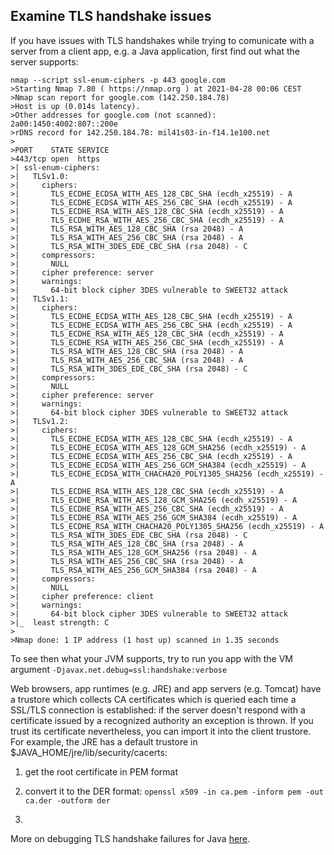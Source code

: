 ## Examine TLS handshake issues

If you have issues with TLS handshakes while trying to comunicate with a server from a client app, e.g. a Java application, first find out what the server supports:
```
nmap --script ssl-enum-ciphers -p 443 google.com
>Starting Nmap 7.80 ( https://nmap.org ) at 2021-04-28 00:06 CEST
>Nmap scan report for google.com (142.250.184.78)
>Host is up (0.014s latency).
>Other addresses for google.com (not scanned): 2a00:1450:4002:807::200e
>rDNS record for 142.250.184.78: mil41s03-in-f14.1e100.net
>
>PORT    STATE SERVICE
>443/tcp open  https
>| ssl-enum-ciphers: 
>|   TLSv1.0: 
>|     ciphers: 
>|       TLS_ECDHE_ECDSA_WITH_AES_128_CBC_SHA (ecdh_x25519) - A
>|       TLS_ECDHE_ECDSA_WITH_AES_256_CBC_SHA (ecdh_x25519) - A
>|       TLS_ECDHE_RSA_WITH_AES_128_CBC_SHA (ecdh_x25519) - A
>|       TLS_ECDHE_RSA_WITH_AES_256_CBC_SHA (ecdh_x25519) - A
>|       TLS_RSA_WITH_AES_128_CBC_SHA (rsa 2048) - A
>|       TLS_RSA_WITH_AES_256_CBC_SHA (rsa 2048) - A
>|       TLS_RSA_WITH_3DES_EDE_CBC_SHA (rsa 2048) - C
>|     compressors: 
>|       NULL
>|     cipher preference: server
>|     warnings: 
>|       64-bit block cipher 3DES vulnerable to SWEET32 attack
>|   TLSv1.1: 
>|     ciphers: 
>|       TLS_ECDHE_ECDSA_WITH_AES_128_CBC_SHA (ecdh_x25519) - A
>|       TLS_ECDHE_ECDSA_WITH_AES_256_CBC_SHA (ecdh_x25519) - A
>|       TLS_ECDHE_RSA_WITH_AES_128_CBC_SHA (ecdh_x25519) - A
>|       TLS_ECDHE_RSA_WITH_AES_256_CBC_SHA (ecdh_x25519) - A
>|       TLS_RSA_WITH_AES_128_CBC_SHA (rsa 2048) - A
>|       TLS_RSA_WITH_AES_256_CBC_SHA (rsa 2048) - A
>|       TLS_RSA_WITH_3DES_EDE_CBC_SHA (rsa 2048) - C
>|     compressors: 
>|       NULL
>|     cipher preference: server
>|     warnings: 
>|       64-bit block cipher 3DES vulnerable to SWEET32 attack
>|   TLSv1.2: 
>|     ciphers: 
>|       TLS_ECDHE_ECDSA_WITH_AES_128_CBC_SHA (ecdh_x25519) - A
>|       TLS_ECDHE_ECDSA_WITH_AES_128_GCM_SHA256 (ecdh_x25519) - A
>|       TLS_ECDHE_ECDSA_WITH_AES_256_CBC_SHA (ecdh_x25519) - A
>|       TLS_ECDHE_ECDSA_WITH_AES_256_GCM_SHA384 (ecdh_x25519) - A
>|       TLS_ECDHE_ECDSA_WITH_CHACHA20_POLY1305_SHA256 (ecdh_x25519) - A
>|       TLS_ECDHE_RSA_WITH_AES_128_CBC_SHA (ecdh_x25519) - A
>|       TLS_ECDHE_RSA_WITH_AES_128_GCM_SHA256 (ecdh_x25519) - A
>|       TLS_ECDHE_RSA_WITH_AES_256_CBC_SHA (ecdh_x25519) - A
>|       TLS_ECDHE_RSA_WITH_AES_256_GCM_SHA384 (ecdh_x25519) - A
>|       TLS_ECDHE_RSA_WITH_CHACHA20_POLY1305_SHA256 (ecdh_x25519) - A
>|       TLS_RSA_WITH_3DES_EDE_CBC_SHA (rsa 2048) - C
>|       TLS_RSA_WITH_AES_128_CBC_SHA (rsa 2048) - A
>|       TLS_RSA_WITH_AES_128_GCM_SHA256 (rsa 2048) - A
>|       TLS_RSA_WITH_AES_256_CBC_SHA (rsa 2048) - A
>|       TLS_RSA_WITH_AES_256_GCM_SHA384 (rsa 2048) - A
>|     compressors: 
>|       NULL
>|     cipher preference: client
>|     warnings: 
>|       64-bit block cipher 3DES vulnerable to SWEET32 attack
>|_  least strength: C
>
>Nmap done: 1 IP address (1 host up) scanned in 1.35 seconds
```

To see then what your JVM supports, try to run you app with the VM argument `-Djavax.net.debug=ssl:handshake:verbose`

Web browsers, app runtimes (e.g. JRE) and app servers (e.g. Tomcat) have a trustore which collects CA certificates which is queried each time a SSL/TLS connection is established: if the server doesn't respond with a certificate issued by a recognized authority an exception is thrown. If you trust its certificate nevertheless, you can import it into the client trustore. For example, the JRE has a default trustore in $JAVA_HOME/jre/lib/security/cacerts:

1. get the root certificate in PEM format

2. convert it to the DER format: `openssl x509 -in ca.pem -inform pem -out ca.der -outform der`

3. 

More on debugging TLS handshake failures for Java [here](https://www.baeldung.com/java-ssl-handshake-failures).